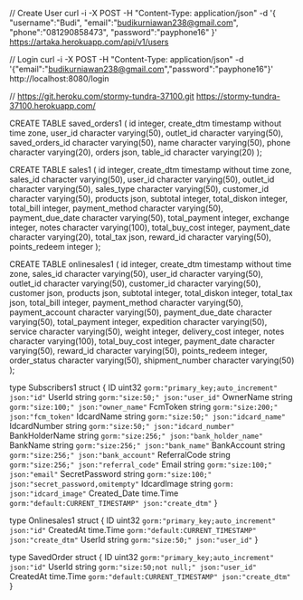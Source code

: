 // Create User
curl -i -X POST -H "Content-Type: application/json" -d '{
"username":"Budi",
"email":"budikurniawan238@gmail.com",
"phone":"081290858473",
"password":"payphone16"
}' https://artaka.herokuapp.com/api/v1/users

// Login
curl -i -X POST -H "Content-Type: application/json" -d '{"email":"budikurniawan238@gmail.com","password":"payphone16"}' http://localhost:8080/login

//
https://git.heroku.com/stormy-tundra-37100.git
https://stormy-tundra-37100.herokuapp.com/

CREATE TABLE saved_orders1 (
id integer,
create_dtm timestamp without time zone,
user_id character varying(50),
outlet_id character varying(50),
saved_orders_id character varying(50),
name character varying(50),
phone character varying(20),
orders json,
table_id character varying(20)
);

CREATE TABLE sales1 (
id integer,
create_dtm timestamp without time zone,
sales_id character varying(50),
user_id character varying(50),
outlet_id character varying(50),
sales_type character varying(50),
customer_id character varying(50),
products json,
subtotal integer,
total_diskon integer,
total_bill integer,
payment_method character varying(50),
payment_due_date character varying(50),
total_payment integer,
exchange integer,
notes character varying(100),
total_buy_cost integer,
payment_date character varying(20),
total_tax json,
reward_id character varying(50),
points_redeem integer
);

CREATE TABLE onlinesales1 (
id integer,
create_dtm timestamp without time zone,
sales_id character varying(50),
user_id character varying(50),
outlet_id character varying(50),
customer_id character varying(50),
customer json,
products json,
subtotal integer,
total_diskon integer,
total_tax json,
total_bill integer,
payment_method character varying(50),
payment_account character varying(50),
payment_due_date character varying(50),
total_payment integer,
expedition character varying(50),
service character varying(50),
weight integer,
delivery_cost integer,
notes character varying(100),
total_buy_cost integer,
payment_date character varying(50),
reward_id character varying(50),
points_redeem integer,
order_status character varying(50),
shipment_number character varying(50)
);

type Subscribers1 struct {
ID uint32 `gorm:"primary_key;auto_increment" json:"id"`
UserId string `gorm:"size:50;" json:"user_id"`
OwnerName string `gorm:"size:100;" json:"owner_name"`
FcmToken string `gorm:"size:200;" json:"fcm_token"`
IdcardName string `gorm:"size:50;" json:"idcard_name"`
IdcardNumber string `gorm:"size:50;" json:"idcard_number"`
BankHolderName string `gorm:"size:256;" json:"bank_holder_name"`
BankName string `gorm:"size:256;" json:"bank_name"`
BankAccount string `gorm:"size:256;" json:"bank_account"`
ReferralCode string `gorm:"size:256;" json:"referral_code"`
Email string `gorm:"size:100;" json:"email"`
SecretPassword string `gorm:"size:100;" json:"secret_password,omitempty"`
IdcardImage string `gorm: json:"idcard_image"`
Created_Date time.Time `gorm:"default:CURRENT_TIMESTAMP" json:"create_dtm"`
}

type Onlinesales1 struct {
ID uint32 `gorm:"primary_key;auto_increment" json:"id"`
CreatedAt time.Time `gorm:"default:CURRENT_TIMESTAMP" json:"create_dtm"`
UserId string `gorm:"size:50;" json:"user_id"`
}

type SavedOrder struct {
ID uint32 `gorm:"primary_key;auto_increment" json:"id"`
UserId string `gorm:"size:50;not null;" json:"user_id"`
CreatedAt time.Time `gorm:"default:CURRENT_TIMESTAMP" json:"create_dtm"`
}

